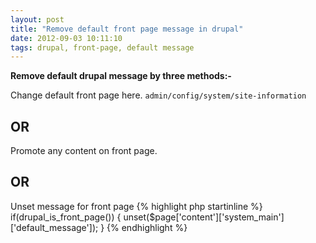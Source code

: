 ```yaml
---
layout: post
title: "Remove default front page message in drupal"
date: 2012-09-03 10:11:10
tags: drupal, front-page, default message
---
```


**Remove default drupal message by three methods:-**

Change default front page here. `admin/config/system/site-information`

OR
--

Promote any content on front page.

OR
--

Unset message for front page
{% highlight php startinline %}
if(drupal_is_front_page()) {
  unset($page['content']['system_main']['default_message']);
}
{% endhighlight %}
